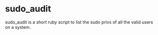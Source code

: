 sudo_audit
==========

sudo_audit is a short ruby script to list the sudo privs of all the valid users on a system. 
